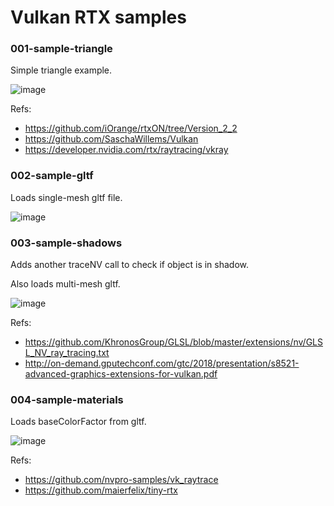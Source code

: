 # Vulkan RTX samples

### 001-sample-triangle

Simple triangle example.

![image](https://user-images.githubusercontent.com/4008312/71532764-d79a0200-28a9-11ea-80ac-7d80a7b21106.png)

Refs:
* https://github.com/iOrange/rtxON/tree/Version_2_2
* https://github.com/SaschaWillems/Vulkan
* https://developer.nvidia.com/rtx/raytracing/vkray


### 002-sample-gltf

Loads single-mesh gltf file.

![image](https://user-images.githubusercontent.com/4008312/71532798-fdbfa200-28a9-11ea-969d-45f0b62cb789.png)

### 003-sample-shadows

Adds another traceNV call to check if object is in shadow.

Also loads multi-mesh gltf.

![image](https://user-images.githubusercontent.com/4008312/71532851-4f682c80-28aa-11ea-8bb6-297177abed2b.png)

Refs:
* https://github.com/KhronosGroup/GLSL/blob/master/extensions/nv/GLSL_NV_ray_tracing.txt
* http://on-demand.gputechconf.com/gtc/2018/presentation/s8521-advanced-graphics-extensions-for-vulkan.pdf

### 004-sample-materials

Loads baseColorFactor from gltf.

![image](https://user-images.githubusercontent.com/4008312/71553072-9e52b680-29bd-11ea-80a4-24fb6354c16e.png)

Refs:
* https://github.com/nvpro-samples/vk_raytrace
* https://github.com/maierfelix/tiny-rtx
